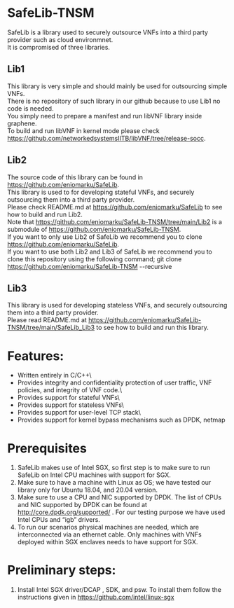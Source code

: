 # SafeLib-TNSM

SafeLib is a library used to securely outsource VNFs into a third party provider such as cloud environmnet. <br />
It is compromised of three libraries. 
## Lib1 
   This library is very simple and should mainly be used for outsourcing simple VNFs.<br />
   There is no repository of such library in our github because to use Lib1 no code is needed. <br />
   You simply need to prepare a manifest and run libVNF library inside graphene. <br />
   To build and run libVNF in kernel mode please check https://github.com/networkedsystemsIITB/libVNF/tree/release-socc.

## Lib2
  The source code of this library can be found in https://github.com/eniomarku/SafeLib. <br />
  This library is used to for developing stateful VNFs, and securely outsourcing them into a third party provider.<br />
  Please check README.md at https://github.com/eniomarku/SafeLib to see how to build and run Lib2. <br />
  Note that https://github.com/eniomarku/SafeLib-TNSM/tree/main/Lib2 is a submodule of https://github.com/eniomarku/SafeLib-TNSM. <br />
  If you want to only use Lib2 of SafeLib we recommend you to clone https://github.com/eniomarku/SafeLib. <br />
  If you want to use both Lib2 and Lib3 of SafeLib we recommend you to clone this repository using the following command;
  git clone https://github.com/eniomarku/SafeLib-TNSM --recursive <br />
    
## Lib3
   This library is used for developing stateless VNFs, and securely outsourcing them into a third party provider. <br />
   Please read README.md at https://github.com/eniomarku/SafeLib-TNSM/tree/main/SafeLib_Lib3 to see how to build and run this library.
   
# Features:

*	Written entirely in C/C++\
*	Provides integrity and confidentiality protection of user traffic, VNF policies, and integrity of VNF code.\
*	Provides support for stateful VNFs\
*  Provides support for stateless VNFs\
*	Provides support for user-level TCP stack\
*	Provides support for kernel bypass mechanisms such as DPDK, netmap


# Prerequisites
1.	SafeLib makes use of Intel SGX, so first step is to make sure to run SafeLib on Intel CPU machines with support for SGX.
2.	Make sure to have a machine with Linux as OS; we have tested our library only for Ubuntu 18.04, and 20.04 version.
3.	Make sure to use a CPU and NIC supported by DPDK. The list of CPUs and NIC supported by DPDK can be found at http://core.dpdk.org/supported/ . For our testing purpose we have used Intel CPUs and “igb” drivers.
4.	To run our scenarios physical machines are needed, which are interconnected via an ethernet cable. Only machines with VNFs deployed within SGX enclaves needs to have support for SGX.

# Preliminary steps:
1.	Install Intel SGX driver/DCAP , SDK, and psw. To install them follow the instructions given in https://github.com/intel/linux-sgx

